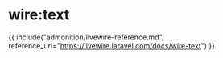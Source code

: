 # wire:text

{{ include("admonition/livewire-reference.md", reference_url="https://livewire.laravel.com/docs/wire-text") }}

